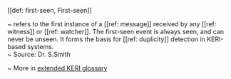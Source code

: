 [[def: first-seen, First-seen]]

~ refers to the first instance of a [[ref: message]] received by any [[ref: witness]] or [[ref: watcher]]. The first-seen event is always seen, and can never be unseen. It forms the basis for [[ref: duplicity]] detection in KERI-based systems.  
~ Source: Dr. S.Smith

~ More in <a href="https://weboftrust.github.io/WOT-terms/docs/glossary/first-seen">extended KERI glossary</a>
